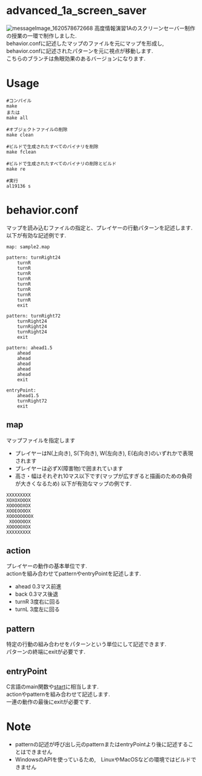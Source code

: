 # advanced_1a_screen_saver
![messageImage_1620578672668](https://user-images.githubusercontent.com/49583698/117580244-142e6c80-b132-11eb-8fed-3fcfe71eed3c.jpg)
高度情報演習1Aのスクリーンセーバー制作の授業の一環で制作しました.  
behavior.confに記述したマップのファイルを元にマップを形成し, behavior.confに記述されたパターンを元に視点が移動します.  
こちらのブランチは魚眼効果のあるバージョンになります.  

# Usage
```
#コンパイル
make
または
make all

#オブジェクトファイルの削除
make clean

#ビルドで生成されたすべてのバイナリを削除
make fclean

#ビルドで生成されたすべてのバイナリの削除とビルド
make re

#実行
al19136 s
```

# behavior.conf
マップを読み込むファイルの指定と、プレイヤーの行動パターンを記述します.  
以下が有効な記述例です.  
```
map: sample2.map

pattern: turnRight24
	turnR
	turnR
	turnR
	turnR
	turnR
	turnR
	turnR
	turnR
	exit

pattern: turnRight72
	turnRight24
	turnRight24
	turnRight24
	exit

pattern: ahead1.5
	ahead
	ahead
	ahead
	ahead
	ahead
	exit

entryPoint:
	ahead1.5
	turnRight72
	exit
```

## map
マップファイルを指定します
  - プレイヤーはN(上向き), S(下向き), W(左向き), E(右向き)のいずれかで表現されます
  - プレイヤーは必ずX(障害物)で囲まれています
  - 高さ・幅はそれぞれ10マス以下です(マップが広すぎると描画のための負荷が大きくなるため)
以下が有効なマップの例です.
```
XXXXXXXXX
XOXOXOOOX
XOOOOOXOX
XOOEOOOOX
XOOOOOOOOX
 XOOOOOOX
XOOOOOXOX
XXXXXXXXX
```
## action  
プレイヤーの動作の基本単位です.  
actionを組み合わせてpatternやentryPointを記述します.  
- ahead 0.3マス前進
- back 0.3マス後退
- turnR 3度右に回る
- turnL 3度左に回る

## pattern  
特定の行動の組み合わせをパターンという単位にして記述できます.  
パターンの終端にexitが必要です.  

## entryPoint
C言語のmain関数や[start](https://www.atmarkit.co.jp/ait/articles/1703/01/news173_2.html)に相当します.  
actionやpatternを組み合わせて記述します.  
一連の動作の最後にexitが必要です. 

# Note
- patternの記述が呼び出し元のpatternまたはentryPointより後に記述することはできません
- WindowsのAPIを使っているため,　LinuxやMacOSなどの環境ではビルドできません
